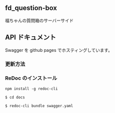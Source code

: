 ## fd_question-box

福ちゃんの質問箱のサーバーサイド

## API ドキュメント

Swagger を github pages でホスティングしています。

### 更新方法

### ReDoc のインストール

```
npm install -g redoc-cli
```

```
$ cd docs

$ redoc-cli bundle swagger.yaml
```
